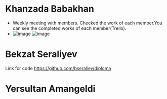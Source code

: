 # Khanzada Babakhan
* Weekly meeting with members. Checked the work of each member.You can see the completed works of each member(Trello).
* ![image](https://user-images.githubusercontent.com/78099157/166158193-1cde31bf-2193-4315-96c5-2f240d567c0f.png)
![image](https://user-images.githubusercontent.com/78099157/166158265-a9152431-b228-4c6f-933c-fb6bcdf49801.png)

# Bekzat Seraliyev
Link for code https://github.com/bseraliev/diploma
# Yersultan Amangeldi
